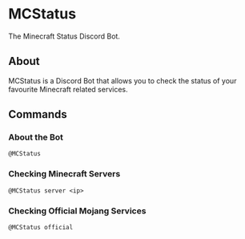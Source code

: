 # MCStatus
The Minecraft Status Discord Bot.

## About
MCStatus is a Discord Bot that allows you to check the status of your favourite Minecraft related services.

## Commands

### About the Bot

```
@MCStatus
```

### Checking Minecraft Servers
```
@MCStatus server <ip>
```

### Checking Official Mojang Services
```
@MCStatus official
```
